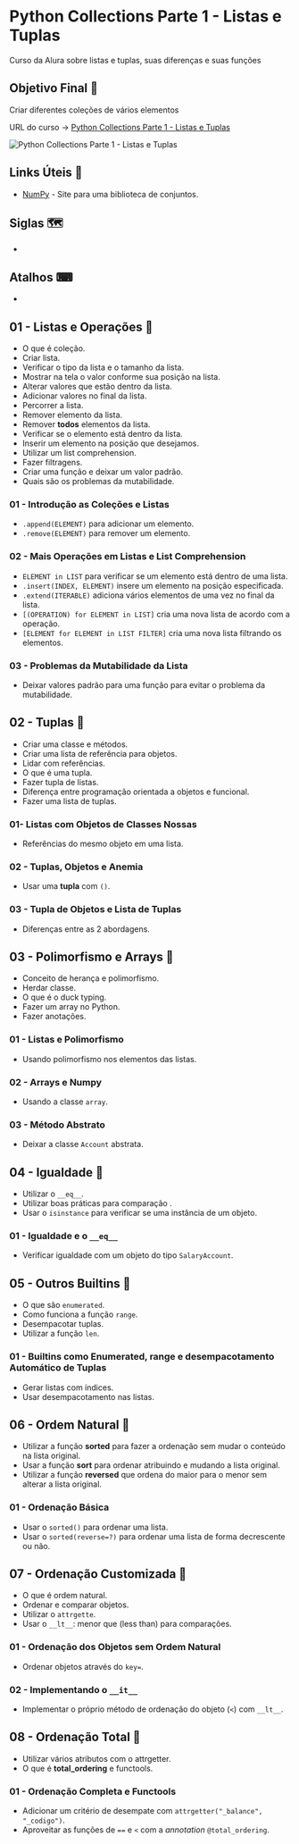 # Python Collections Parte 1 - Listas e Tuplas

Curso da Alura sobre listas e tuplas, suas diferenças e suas funções

## Objetivo Final &#x1F3AF;

Criar diferentes coleções de vários elementos

URL do curso -> [Python Collections Parte 1 - Listas e Tuplas](https://cursos.alura.com.br/course/python-collections-listas-e-tuplas)

![Python Collections Parte 1 - Listas e Tuplas](https://www.alura.com.br/assets/api/share/curso-python-collections-listas-e-tuplas.png)

## Links Úteis &#x1F517;
* [NumPy](https://numpy.org/) - Site para uma biblioteca de conjuntos.

## Siglas &#x1F5FA;
*

## Atalhos &#x2328;
*

## 01 - Listas e Operações &#x1F516;
* O que é coleção.
* Criar lista.
* Verificar o tipo da lista e o tamanho da lista.
* Mostrar na tela o valor conforme sua posição na lista.
* Alterar valores que estão dentro da lista.
* Adicionar valores no final da lista.
* Percorrer a lista.
* Remover elemento da lista.
* Remover **todos** elementos da lista.
* Verificar se o elemento está dentro da lista.
* Inserir um elemento na posição que desejamos.
* Utilizar um list comprehension.
* Fazer filtragens.
* Criar uma função e deixar um valor padrão.
* Quais são os problemas da mutabilidade.

### 01 - Introdução as Coleções e Listas
* `.append(ELEMENT)` para adicionar um elemento.
* `.remove(ELEMENT)` para remover um elemento.

### 02 - Mais Operações em Listas e List Comprehension
* `ELEMENT in LIST` para verificar se um elemento está dentro de uma lista.
* `.insert(INDEX, ELEMENT)` insere um elemento na posição especificada.
* `.extend(ITERABLE)` adiciona vários elementos de uma vez no final da lista.
* `[(OPERATION) for ELEMENT in LIST]` cria uma nova lista de acordo com a operação.
* `[ELEMENT for ELEMENT in LIST FILTER]` cria uma nova lista filtrando os elementos.

### 03 - Problemas da Mutabilidade da Lista
* Deixar valores padrão para uma função para evitar o problema da mutabilidade.

## 02 - Tuplas &#x1F516;
* Criar uma classe e métodos.
* Criar uma lista de referência para objetos.
* Lidar com referências.
* O que é uma tupla.
* Fazer tupla de listas.
* Diferença entre programação orientada a objetos e funcional.
* Fazer uma lista de tuplas.

### 01- Listas com Objetos de Classes Nossas
* Referências do mesmo objeto em uma lista.

### 02 - Tuplas, Objetos e Anemia
* Usar uma **tupla** com `()`.

### 03 - Tupla de Objetos e Lista de Tuplas
* Diferenças entre as 2 abordagens.

## 03 - Polimorfismo e Arrays &#x1F516;
* Conceito de herança e polimorfismo.
* Herdar classe.
* O que é o duck typing.
* Fazer um array no Python.
* Fazer anotações.

### 01 - Listas e Polimorfismo
* Usando polimorfismo nos elementos das listas.

### 02 - Arrays e Numpy
* Usando a classe `array`.

### 03 - Método Abstrato
* Deixar a classe `Account` abstrata.

## 04 - Igualdade &#x1F516;
* Utilizar o `__eq__`.
* Utilizar boas práticas para comparação .
* Usar o `isinstance` para verificar se uma instância de um objeto.

### 01 - Igualdade e o `__eq__`
* Verificar igualdade com um objeto do tipo `SalaryAccount`.

## 05 - Outros Builtins &#x1F516;
* O que são `enumerated`.
* Como funciona a função `range`.
* Desempacotar tuplas.
* Utilizar a função `len`.

### 01 - Builtins como Enumerated, range e desempacotamento Automático de Tuplas
* Gerar listas com índices.
* Usar desempacotamento nas listas.

## 06 - Ordem Natural &#x1F516;
* Utilizar a função **sorted** para fazer a ordenação sem mudar o conteúdo na lista original.
* Usar a função **sort** para ordenar atribuindo e mudando a lista original.
* Utilizar a função **reversed** que ordena do maior para o menor sem alterar a lista original.

### 01 - Ordenação Básica
* Usar o `sorted()` para ordenar uma lista.
* Usar o `sorted(reverse=?)` para ordenar uma lista de forma decrescente ou não.

## 07 - Ordenação Customizada &#x1F516;
* O que é ordem natural.
* Ordenar e comparar objetos.
* Utilizar o `attrgette`.
* Usar o `__lt__`: menor que (less than) para comparações.

### 01 - Ordenação dos Objetos sem Ordem Natural
* Ordenar objetos através do `key=`.

### 02 - Implementando o `__it__`
* Implementar o próprio método de ordenação do objeto (`<`) com `__lt__`.

## 08 - Ordenação Total &#x1F516;
* Utilizar vários atributos com o attrgetter.
* O que é **total_ordering** e functools.

### 01 - Ordenação Completa e Functools
* Adicionar um critério de desempate com `attrgetter("_balance", "_codigo")`.
* Aproveitar as funções de `==` e `<` com a *annotation* `@total_ordering`.